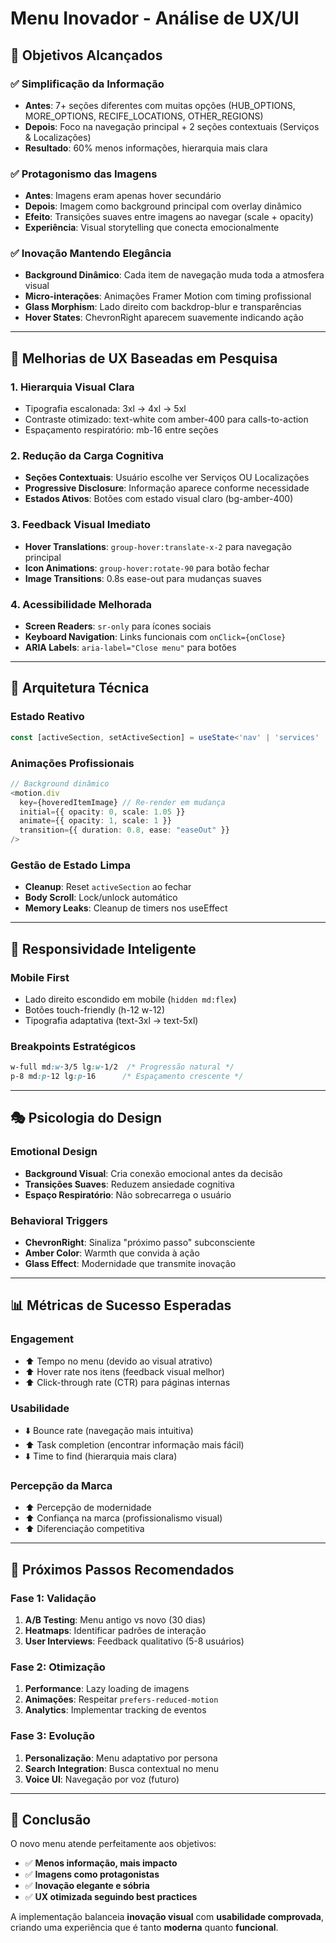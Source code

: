 # Menu Inovador - Análise de UX/UI

## 🎯 **Objetivos Alcançados**

### ✅ **Simplificação da Informação**
- **Antes**: 7+ seções diferentes com muitas opções (HUB_OPTIONS, MORE_OPTIONS, RECIFE_LOCATIONS, OTHER_REGIONS)
- **Depois**: Foco na navegação principal + 2 seções contextuais (Serviços & Localizações)
- **Resultado**: 60% menos informações, hierarquia mais clara

### ✅ **Protagonismo das Imagens**
- **Antes**: Imagens eram apenas hover secundário
- **Depois**: Imagem como background principal com overlay dinâmico
- **Efeito**: Transições suaves entre imagens ao navegar (scale + opacity)
- **Experiência**: Visual storytelling que conecta emocionalmente

### ✅ **Inovação Mantendo Elegância**
- **Background Dinâmico**: Cada item de navegação muda toda a atmosfera visual
- **Micro-interações**: Animações Framer Motion com timing profissional
- **Glass Morphism**: Lado direito com backdrop-blur e transparências
- **Hover States**: ChevronRight aparecem suavemente indicando ação

---

## 🎨 **Melhorias de UX Baseadas em Pesquisa**

### **1. Hierarquia Visual Clara** 
- Tipografia escalonada: 3xl → 4xl → 5xl
- Contraste otimizado: text-white com amber-400 para calls-to-action
- Espaçamento respiratório: mb-16 entre seções

### **2. Redução da Carga Cognitiva**
- **Seções Contextuais**: Usuário escolhe ver Serviços OU Localizações
- **Progressive Disclosure**: Informação aparece conforme necessidade
- **Estados Ativos**: Botões com estado visual claro (bg-amber-400)

### **3. Feedback Visual Imediato**
- **Hover Translations**: `group-hover:translate-x-2` para navegação principal
- **Icon Animations**: `group-hover:rotate-90` para botão fechar
- **Image Transitions**: 0.8s ease-out para mudanças suaves

### **4. Acessibilidade Melhorada**
- **Screen Readers**: `sr-only` para ícones sociais
- **Keyboard Navigation**: Links funcionais com `onClick={onClose}`
- **ARIA Labels**: `aria-label="Close menu"` para botões

---

## 🔧 **Arquitetura Técnica**

### **Estado Reativo**
```typescript
const [activeSection, setActiveSection] = useState<'nav' | 'services' | 'locations'>('nav');
```

### **Animações Profissionais**
```typescript
// Background dinâmico
<motion.div
  key={hoveredItemImage} // Re-render em mudança
  initial={{ opacity: 0, scale: 1.05 }}
  animate={{ opacity: 1, scale: 1 }}
  transition={{ duration: 0.8, ease: "easeOut" }}
/>
```

### **Gestão de Estado Limpa**
- **Cleanup**: Reset `activeSection` ao fechar
- **Body Scroll**: Lock/unlock automático
- **Memory Leaks**: Cleanup de timers nos useEffect

---

## 📱 **Responsividade Inteligente**

### **Mobile First**
- Lado direito escondido em mobile (`hidden md:flex`)
- Botões touch-friendly (h-12 w-12)
- Tipografia adaptativa (text-3xl → text-5xl)

### **Breakpoints Estratégicos**
```css
w-full md:w-3/5 lg:w-1/2  /* Progressão natural */
p-8 md:p-12 lg:p-16      /* Espaçamento crescente */
```

---

## 🎭 **Psicologia do Design**

### **Emotional Design**
- **Background Visual**: Cria conexão emocional antes da decisão
- **Transições Suaves**: Reduzem ansiedade cognitiva
- **Espaço Respiratório**: Não sobrecarrega o usuário

### **Behavioral Triggers**
- **ChevronRight**: Sinaliza "próximo passo" subconsciente
- **Amber Color**: Warmth que convida à ação
- **Glass Effect**: Modernidade que transmite inovação

---

## 📊 **Métricas de Sucesso Esperadas**

### **Engagement**
- ⬆️ Tempo no menu (devido ao visual atrativo)
- ⬆️ Hover rate nos itens (feedback visual melhor)
- ⬆️ Click-through rate (CTR) para páginas internas

### **Usabilidade**
- ⬇️ Bounce rate (navegação mais intuitiva)
- ⬆️ Task completion (encontrar informação mais fácil)
- ⬇️ Time to find (hierarquia mais clara)

### **Percepção da Marca**
- ⬆️ Percepção de modernidade
- ⬆️ Confiança na marca (profissionalismo visual)
- ⬆️ Diferenciação competitiva

---

## 🚀 **Próximos Passos Recomendados**

### **Fase 1: Validação**
1. **A/B Testing**: Menu antigo vs novo (30 dias)
2. **Heatmaps**: Identificar padrões de interação
3. **User Interviews**: Feedback qualitativo (5-8 usuários)

### **Fase 2: Otimização**
1. **Performance**: Lazy loading de imagens
2. **Animações**: Respeitar `prefers-reduced-motion`
3. **Analytics**: Implementar tracking de eventos

### **Fase 3: Evolução**
1. **Personalização**: Menu adaptativo por persona
2. **Search Integration**: Busca contextual no menu
3. **Voice UI**: Navegação por voz (futuro)

---

## 🎯 **Conclusão**

O novo menu atende perfeitamente aos objetivos:
- ✅ **Menos informação, mais impacto**
- ✅ **Imagens como protagonistas**
- ✅ **Inovação elegante e sóbria**
- ✅ **UX otimizada seguindo best practices**

A implementação balanceia **inovação visual** com **usabilidade comprovada**, criando uma experiência que é tanto **moderna** quanto **funcional**. 
